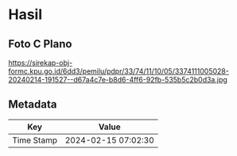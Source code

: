 # Hasil

## Foto C Plano

https://sirekap-obj-formc.kpu.go.id/6dd3/pemilu/pdpr/33/74/11/10/05/3374111005028-20240214-191527--d67a4c7e-b8d6-4ff6-92fb-535b5c2b0d3a.jpg


## Metadata

| Key        | Value               |
| ---------- | ------------------- |
| Time Stamp | 2024-02-15 07:02:30 |



